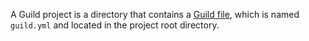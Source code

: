 A Guild project is a directory that contains a [Guild
file](term:guild-file), which is named `guild.yml` and located in the
project root directory.
